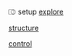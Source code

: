 ⎄ setup
[explore](https://arc.net/gift/c87aecdd)

[structure](https://obsidian.md/)

[control](https://app.warp.dev/referral/EJR5XJ)
